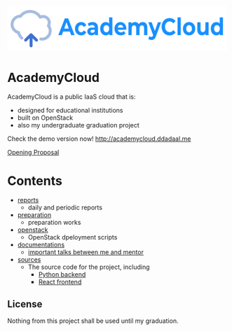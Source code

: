 <img src="sources/frontend/src/assets/logo-horizontal.svg" width="500px"/>

# AcademyCloud

AcademyCloud is a public IaaS cloud that is:

- designed for educational institutions
- built on OpenStack
- also my undergraduate graduation project

Check the demo version now! http://academycloud.ddadaal.me

[Opening Proposal](docs/research-proposal.md)

# Contents

- [reports](/reports)
  - daily and periodic reports
- [preparation](/preparation)
  - preparation works
- [openstack](/openstack)
  - OpenStack dpeloyment scripts
- [documentations](/docs)
  - [important talks between me and mentor](docs/important-talks.md)
- [sources](/sources)
  - The source code for the project, including
    - [Python backend](sources/backend)
    - [React frontend](sources/frontend)

## License

Nothing from this project shall be used until my graduation.
